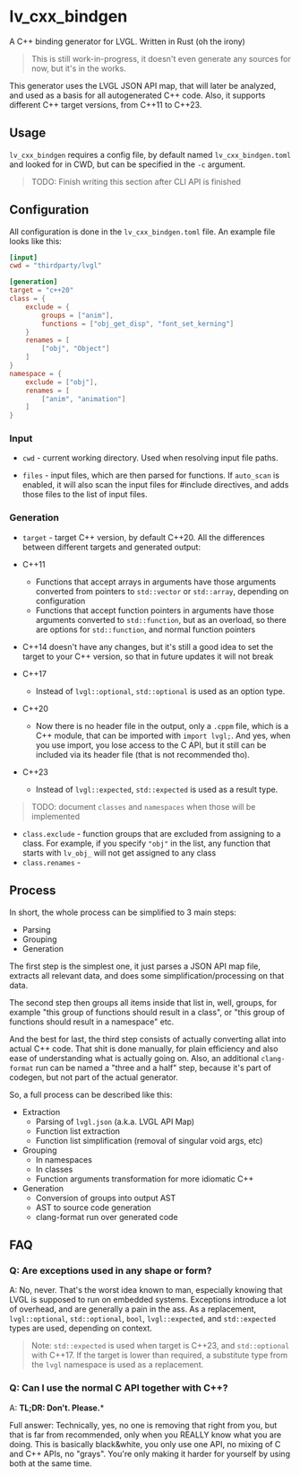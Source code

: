 # lv_cxx_bindgen
A C++ binding generator for LVGL. Written in Rust (oh the irony)

> This is still work-in-progress, it doesn't even generate any sources for
> now, but it's in the works.

This generator uses the LVGL JSON API map, that will later be analyzed, and used as a basis for all
autogenerated C++ code. Also, it supports different C++ target versions, from C++11 to C++23. 

## Usage

`lv_cxx_bindgen` requires a config file, by default named `lv_cxx_bindgen.toml` and
looked for in CWD, but can be specified in the `-c` argument.

> TODO: Finish writing this section after CLI API is finished

## Configuration

All configuration is done in the `lv_cxx_bindgen.toml` file. An example file
looks like this:

```toml
[input]
cwd = "thirdparty/lvgl"

[generation]
target = "c++20"
class = {
    exclude = {
        groups = ["anim"],
        functions = ["obj_get_disp", "font_set_kerning"]
    }
    renames = [
        ["obj", "Object"]
    ]
}
namespace = {
    exclude = ["obj"],
    renames = [
        ["anim", "animation"]
    ]
}
```

### Input

- `cwd` - current working directory. Used when resolving input file paths.

- `files` - input files, which are then parsed for functions. If `auto_scan` is enabled,
it will also scan the input files for #include directives, and adds those files to the list
of input files.

### Generation

- `target` - target C++ version, by default C++20. All the differences between different
targets and generated output:

- C++11
    - Functions that accept arrays in arguments have those arguments converted from pointers
    to `std::vector` or `std::array`, depending on configuration
    - Functions that accept function pointers in arguments have those arguments converted
    to `std::function`, but as an overload, so there are options for `std::function`, and
    normal function pointers
- C++14 doesn't have any changes, but it's still a good idea to set the target to your
C++ version, so that in future updates it will not break
- C++17
    - Instead of `lvgl::optional`, `std::optional` is used as an option type.
- C++20
    - Now there is no header file in the output, only a `.cppm` file, which is a C++ module,
    that can be imported with `import lvgl;`. And yes, when you use import, you lose access
    to the C API, but it still can be included via its header file (that is not recommended tho).
- C++23
    - Instead of `lvgl::expected`, `std::expected` is used as a result type.

> TODO: document `classes` and `namespaces` when those will be implemented

- `class.exclude` - function groups that are excluded from assigning to a class.
For example, if you specify `"obj"` in the list, any function that starts with `lv_obj_` will not
get assigned to any class
- `class.renames` - 

## Process

In short, the whole process can be simplified to 3 main steps:

- Parsing
- Grouping
- Generation

The first step is the simplest one, it just parses a JSON API map file, extracts
all relevant data, and does some simplification/processing on that data.

The second step then groups all items inside that list in, well, groups, for
example "this group of functions should result in a class", or "this group
of functions should result in a namespace" etc.

And the best for last, the third step consists of actually converting allat into
actual C++ code. That shit is done manually, for plain efficiency and also ease
of understanding what is actually going on. Also, an additional `clang-format`
run can be named a "three and a half" step, because it's part of codegen, but not
part of the actual generator.

So, a full process can be described like this:

- Extraction
    - Parsing of `lvgl.json` (a.k.a. LVGL API Map)
    - Function list extraction
    - Function list simplification (removal of singular void args, etc)
- Grouping
    - In namespaces
    - In classes
    - Function arguments transformation for more idiomatic C++
- Generation
    - Conversion of groups into output AST
    - AST to source code generation
    - clang-format run over generated code

## FAQ

### Q: Are exceptions used in any shape or form?

A: No, never. That's the worst idea known to man, especially knowing that
LVGL is supposed to run on embedded systems. Exceptions introduce a lot of
overhead, and are generally a pain in the ass. As a replacement, `lvgl::optional`,
`std::optional`, `bool`, `lvgl::expected`, and `std::expected` types are used,
depending on context. 

> Note: `std::expected` is used when target is C++23, and `std::optional` with C++17.
> If the target is lower than required, a substitute type from the `lvgl` namespace
> is used as a replacement.

### Q: Can I use the normal C API together with C++?

A: **TL;DR: Don't. Please.***

Full answer: Technically, yes, no one is removing that right from you, but that is far from
recommended, only when you REALLY know what you are doing. This is basically black&white,
you only use one API, no mixing of C and C++ APIs, no "grays". You're only making it
harder for yourself by using both at the same time.

